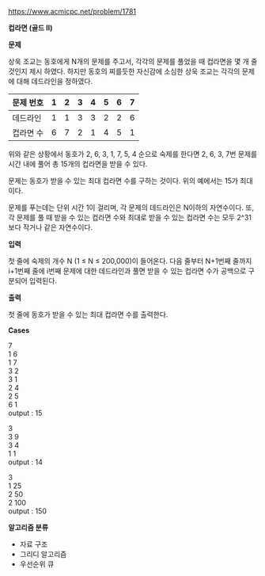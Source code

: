 https://www.acmicpc.net/problem/1781

**컵라면 (골드 II)**

**문제**

상욱 조교는 동호에게 N개의 문제를 주고서, 각각의 문제를 풀었을 때 컵라면을 몇 개 줄 것인지 제시 하였다. 하지만 동호의 찌를듯한 자신감에 소심한 상욱 조교는 각각의 문제에 대해 데드라인을 정하였다.

| 문제 번호 | 	1  | 	2  | 	3  | 	4  | 	5  | 	6  | 	7  |
|-------|-----|-----|-----|-----|-----|-----|-----|
| 데드라인  | 	1  | 	1  | 	3  | 	3  | 	2  | 	2  | 	6  |
| 컵라면 수 | 	6  | 	7  | 	2  | 	1  | 	4  | 	5  | 	1  |

위와 같은 상황에서 동호가 2, 6, 3, 1, 7, 5, 4 순으로 숙제를 한다면 2, 6, 3, 7번 문제를 시간 내에 풀어 총 15개의 컵라면을 받을 수 있다.

문제는 동호가 받을 수 있는 최대 컵라면 수를 구하는 것이다. 위의 예에서는 15가 최대이다.

문제를 푸는데는 단위 시간 1이 걸리며, 각 문제의 데드라인은 N이하의 자연수이다. 또, 각 문제를 풀 때 받을 수 있는 컵라면 수와 최대로 받을 수 있는 컵라면 수는 모두 2^31보다 작거나 같은 자연수이다.

**입력**

첫 줄에 숙제의 개수 N (1 ≤ N ≤ 200,000)이 들어온다. 다음 줄부터 N+1번째 줄까지 i+1번째 줄에 i번째 문제에 대한 데드라인과 풀면 받을 수 있는 컵라면 수가 공백으로 구분되어 입력된다.

**출력**

첫 줄에 동호가 받을 수 있는 최대 컵라면 수를 출력한다.

**Cases**

7<br>
1 6<br>
1 7<br>
3 2<br>
3 1<br>
2 4<br>
2 5<br>
6 1<br>
output : 15

3<br>
3 9<br>
3 4<br>
1 1<br>
output : 14

3<br>
1 25<br>
2 50<br>
2 100<br>
output : 150

**알고리즘 분류**

- 자료 구조
- 그리디 알고리즘
- 우선순위 큐